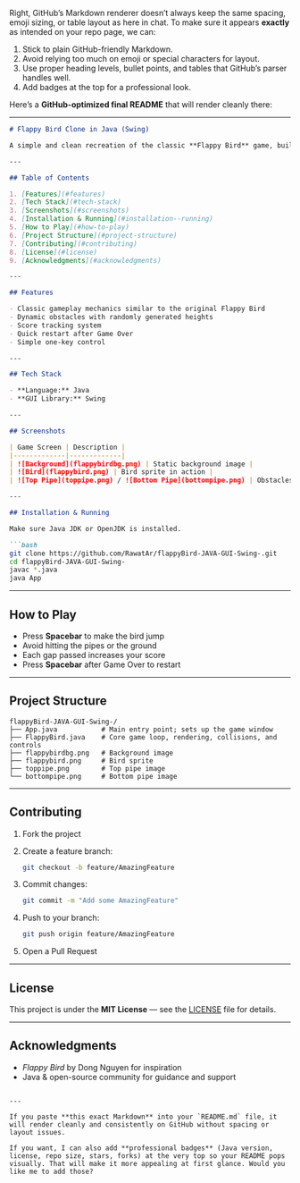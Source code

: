 Right, GitHub’s Markdown renderer doesn’t always keep the same spacing, emoji sizing, or table layout as here in chat.
To make sure it appears **exactly** as intended on your repo page, we can:

1. Stick to plain GitHub-friendly Markdown.
2. Avoid relying too much on emoji or special characters for layout.
3. Use proper heading levels, bullet points, and tables that GitHub’s parser handles well.
4. Add badges at the top for a professional look.

Here’s a **GitHub-optimized final README** that will render cleanly there:

---

````markdown
# Flappy Bird Clone in Java (Swing)

A simple and clean recreation of the classic **Flappy Bird** game, built entirely in Java using Swing.

---

## Table of Contents

1. [Features](#features)  
2. [Tech Stack](#tech-stack)  
3. [Screenshots](#screenshots)  
4. [Installation & Running](#installation--running)  
5. [How to Play](#how-to-play)  
6. [Project Structure](#project-structure)  
7. [Contributing](#contributing)  
8. [License](#license)  
9. [Acknowledgments](#acknowledgments)

---

## Features

- Classic gameplay mechanics similar to the original Flappy Bird  
- Dynamic obstacles with randomly generated heights  
- Score tracking system  
- Quick restart after Game Over  
- Simple one-key control

---

## Tech Stack

- **Language:** Java  
- **GUI Library:** Swing

---

## Screenshots

| Game Screen | Description |
|-------------|-------------|
| ![Background](flappybirdbg.png) | Static background image |
| ![Bird](flappybird.png) | Bird sprite in action |
| ![Top Pipe](toppipe.png) / ![Bottom Pipe](bottompipe.png) | Obstacles the player avoids |

---

## Installation & Running

Make sure Java JDK or OpenJDK is installed.

```bash
git clone https://github.com/RawatAr/flappyBird-JAVA-GUI-Swing-.git
cd flappyBird-JAVA-GUI-Swing-
javac *.java
java App
````

---

## How to Play

* Press **Spacebar** to make the bird jump
* Avoid hitting the pipes or the ground
* Each gap passed increases your score
* Press **Spacebar** after Game Over to restart

---

## Project Structure

```
flappyBird-JAVA-GUI-Swing-/
├── App.java           # Main entry point; sets up the game window
├── FlappyBird.java    # Core game loop, rendering, collisions, and controls
├── flappybirdbg.png   # Background image
├── flappybird.png     # Bird sprite
├── toppipe.png        # Top pipe image
└── bottompipe.png     # Bottom pipe image
```

---

## Contributing

1. Fork the project
2. Create a feature branch:

   ```bash
   git checkout -b feature/AmazingFeature
   ```
3. Commit changes:

   ```bash
   git commit -m "Add some AmazingFeature"
   ```
4. Push to your branch:

   ```bash
   git push origin feature/AmazingFeature
   ```
5. Open a Pull Request

---

## License

This project is under the **MIT License** — see the [LICENSE](LICENSE) file for details.

---

## Acknowledgments

* *Flappy Bird* by Dong Nguyen for inspiration
* Java & open-source community for guidance and support

```

---

If you paste **this exact Markdown** into your `README.md` file, it will render cleanly and consistently on GitHub without spacing or layout issues.  

If you want, I can also add **professional badges** (Java version, license, repo size, stars, forks) at the very top so your README pops visually. That will make it more appealing at first glance. Would you like me to add those?
```
